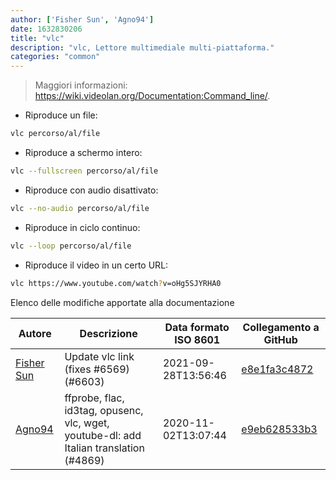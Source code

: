 ```yaml
---
author: ['Fisher Sun', 'Agno94']
date: 1632830206
title: "vlc"
description: "vlc, Lettore multimediale multi-piattaforma."
categories: "common"
---
```

> Maggiori informazioni: <https://wiki.videolan.org/Documentation:Command_line/>.

- Riproduce un file:

```bash
vlc percorso/al/file
```

- Riproduce a schermo intero:

```bash
vlc --fullscreen percorso/al/file
```

- Riproduce con audio disattivato:

```bash
vlc --no-audio percorso/al/file
```

- Riproduce in ciclo continuo:

```bash
vlc --loop percorso/al/file
```

- Riproduce il video in un certo URL:

```bash
vlc https://www.youtube.com/watch?v=oHg5SJYRHA0
```
Elenco delle modifiche apportate alla documentazione


Autore | Descrizione | Data formato ISO 8601 | Collegamento a GitHub
------|-----|-----|-----
[Fisher Sun](mailto:fisher521.fs@gmail.com) | Update vlc link (fixes #6569) (#6603) | 2021-09-28T13:56:46 | [e8e1fa3c4872](https://github.com/tldr-pages/tldr/commit/e8e1fa3c48726e1ba8fd11035157760c9fbefd81)
[Agno94](mailto:agnophi@gmail.com) | ffprobe, flac, id3tag, opusenc, vlc, wget, youtube-dl: add Italian translation (#4869) | 2020-11-02T13:07:44 | [e9eb628533b3](https://github.com/tldr-pages/tldr/commit/e9eb628533b31c09c5951ffa57f4194be88d8f63)

